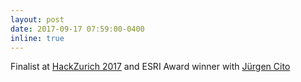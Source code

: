 ```yaml
---
layout: post
date: 2017-09-17 07:59:00-0400
inline: true
---
```


Finalist at [HackZurich 2017](http://hackzurich.com) and ESRI Award winner with [Jürgen Cito](http://www.ifi.uzh.ch/en/seal/people/cito.html)